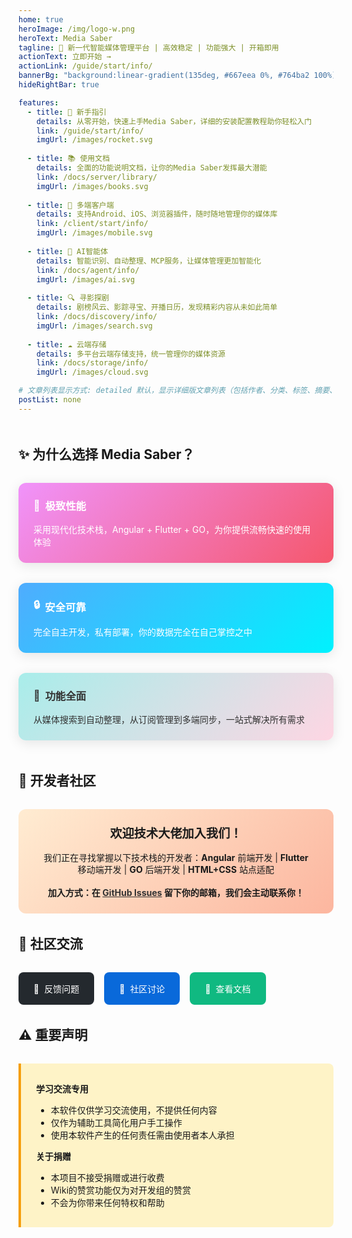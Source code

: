 ```yaml
---
home: true
heroImage: /img/logo-w.png
heroText: Media Saber
tagline: 🚀 新一代智能媒体管理平台 | 高效稳定 | 功能强大 | 开箱即用
actionText: 立即开始 →
actionLink: /guide/start/info/
bannerBg: "background:linear-gradient(135deg, #667eea 0%, #764ba2 100%)"
hideRightBar: true

features:
  - title: 🎯 新手指引
    details: 从零开始，快速上手Media Saber，详细的安装配置教程助你轻松入门
    link: /guide/start/info/
    imgUrl: /images/rocket.svg
    
  - title: 📚 使用文档
    details: 全面的功能说明文档，让你的Media Saber发挥最大潜能
    link: /docs/server/library/
    imgUrl: /images/books.svg
    
  - title: 📱 多端客户端
    details: 支持Android、iOS、浏览器插件，随时随地管理你的媒体库
    link: /client/start/info/
    imgUrl: /images/mobile.svg
    
  - title: 🤖 AI智能体
    details: 智能识别、自动整理、MCP服务，让媒体管理更加智能化
    link: /docs/agent/info/
    imgUrl: /images/ai.svg
    
  - title: 🔍 寻影探剧
    details: 剧榜风云、影踪寻宝、开播日历，发现精彩内容从未如此简单
    link: /docs/discovery/info/
    imgUrl: /images/search.svg
    
  - title: ☁️ 云端存储
    details: 多平台云端存储支持，统一管理你的媒体资源
    link: /docs/storage/info/
    imgUrl: /images/cloud.svg

# 文章列表显示方式: detailed 默认，显示详细版文章列表（包括作者、分类、标签、摘要、分页等）| simple => 显示简约版文章列表（仅标题和日期）| none 不显示文章列表
postList: none
---
```


<style>
/* 覆盖features hover时的紫色文字 */
.home-wrapper .banner .banner-conent .feature:hover h2[data-v-7d2bb426], 
.home-wrapper .banner .banner-conent .feature:hover p[data-v-7d2bb426] {
    color: #fff !important;
}
</style>

<div style="margin: 3rem 0;">

## ✨ 为什么选择 Media Saber？

<div style="display: grid; grid-template-columns: repeat(auto-fit, minmax(300px, 1fr)); gap: 2rem; margin: 2rem 0;">

<div style="background: linear-gradient(135deg, #f093fb 0%, #f5576c 100%); padding: 1.5rem; border-radius: 12px; color: white; box-shadow: 0 4px 20px rgba(0,0,0,0.1);">
<h3 style="margin-top: 0; display: flex; align-items: center;">
🚀 <span style="margin-left: 0.5rem;">极致性能</span>
</h3>
<p style="margin-bottom: 0;">采用现代化技术栈，Angular + Flutter + GO，为你提供流畅快速的使用体验</p>
</div>

<div style="background: linear-gradient(135deg, #4facfe 0%, #00f2fe 100%); padding: 1.5rem; border-radius: 12px; color: white; box-shadow: 0 4px 20px rgba(0,0,0,0.1);">
<h3 style="margin-top: 0; display: flex; align-items: center;">
🔒 <span style="margin-left: 0.5rem;">安全可靠</span>
</h3>
<p style="margin-bottom: 0;">完全自主开发，私有部署，你的数据完全在自己掌控之中</p>
</div>

<div style="background: linear-gradient(135deg, #a8edea 0%, #fed6e3 100%); padding: 1.5rem; border-radius: 12px; color: #333; box-shadow: 0 4px 20px rgba(0,0,0,0.1);">
<h3 style="margin-top: 0; display: flex; align-items: center;">
🎯 <span style="margin-left: 0.5rem;">功能全面</span>
</h3>
<p style="margin-bottom: 0;">从媒体搜索到自动整理，从订阅管理到多端同步，一站式解决所有需求</p>
</div>

</div>

</div>

## 🎉 开发者社区

<div style="background: linear-gradient(135deg, #ffecd2 0%, #fcb69f 100%); padding: 1.5rem 2rem; border-radius: 12px; margin: 2rem 0; text-align: center;">

<h3 style="margin: 0 0 1rem 0; font-size: 1.2rem;">欢迎技术大佬加入我们！</h3>

<p style="margin: 0 0 1rem 0; line-height: 1.4;">我们正在寻找掌握以下技术栈的开发者：<strong>Angular</strong> 前端开发 | <strong>Flutter</strong> 移动端开发 | <strong>GO</strong> 后端开发 | <strong>HTML+CSS</strong> 站点适配</p>

<p style="margin: 0; font-weight: bold;">加入方式：在 <a href="https://github.com/xylplm/media-saber-public/issues" target="_blank" style="color: #333; text-decoration: underline;">GitHub Issues</a> 留下你的邮箱，我们会主动联系你！</p>

</div>

## 💬 社区交流

<div style="display: flex; gap: 1rem; flex-wrap: wrap; margin: 2rem 0;">

<a href="https://github.com/xylplm/media-saber-public/issues" target="_blank" style="text-decoration: none;">
<div style="background: #24292e; color: white; padding: 1rem 1.5rem; border-radius: 8px; display: flex; align-items: center; transition: transform 0.2s;" onmouseover="this.style.transform='translateY(-2px)'" onmouseout="this.style.transform='translateY(0)'">
🐛 <span style="margin-left: 0.5rem;">反馈问题</span>
</div>
</a>

<a href="https://github.com/xylplm/media-saber-public/discussions" target="_blank" style="text-decoration: none;">
<div style="background: #0969da; color: white; padding: 1rem 1.5rem; border-radius: 8px; display: flex; align-items: center; transition: transform 0.2s;" onmouseover="this.style.transform='translateY(-2px)'" onmouseout="this.style.transform='translateY(0)'">
💭 <span style="margin-left: 0.5rem;">社区讨论</span>
</div>
</a>

<a href="#" target="_blank" style="text-decoration: none;">
<div style="background: #10b981; color: white; padding: 1rem 1.5rem; border-radius: 8px; display: flex; align-items: center; transition: transform 0.2s;" onmouseover="this.style.transform='translateY(-2px)'" onmouseout="this.style.transform='translateY(0)'">
📖 <span style="margin-left: 0.5rem;">查看文档</span>
</div>
</a>

</div>

## ⚠️ 重要声明

<div style="background: #fef3c7; border-left: 4px solid #f59e0b; padding: 1rem 1.5rem; border-radius: 0 8px 8px 0; margin: 2rem 0;">

**学习交流专用**
- 本软件仅供学习交流使用，不提供任何内容
- 仅作为辅助工具简化用户手工操作
- 使用本软件产生的任何责任需由使用者本人承担

**关于捐赠**
- 本项目不接受捐赠或进行收费
- Wiki的赞赏功能仅为对开发组的赞赏
- 不会为你带来任何特权和帮助

</div>
